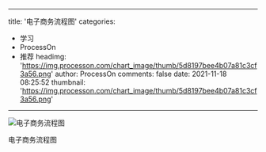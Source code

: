 
---
title: '电子商务流程图'
categories: 
 - 学习
 - ProcessOn
 - 推荐
headimg: 'https://img.processon.com/chart_image/thumb/5d8197bee4b07a81c3cf3a56.png'
author: ProcessOn
comments: false
date: 2021-11-18 08:25:52
thumbnail: 'https://img.processon.com/chart_image/thumb/5d8197bee4b07a81c3cf3a56.png'
---

<div>   
<img class="thumb" alt="电子商务流程图" src="https://img.processon.com/chart_image/thumb/5d8197bee4b07a81c3cf3a56.png" referrerpolicy="no-referrer">
<p>电子商务流程图</p>  
</div>
            